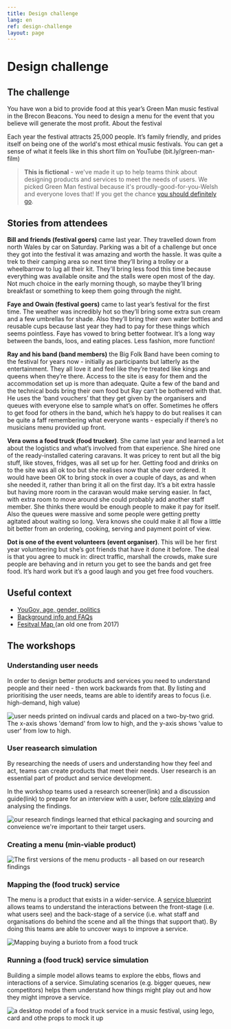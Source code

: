 ```yaml
---
title: Design challenge
lang: en
ref: design-challenge
layout: page
---
```


# Design challenge


## The challenge

You have won a bid to provide food at this year’s Green Man music festival in the Brecon Beacons. You need to design a menu for the event that you believe will generate the most profit.
About the festival

Each year the festival attracts 25,000 people. It’s family friendly, and prides itself on being one of the world's most ethical music festivals. You can get a sense of what it feels like in this short film on YouTube (bit.ly/green-man-film)

> **This is fictional** - we've made it up to help teams think about designing products and services to meet the needs of users.  We picked Green Man festival because it's proudly-good-for-you-Welsh and everyone loves that! If you get the chance [you should definitely go](https://www.greenman.net/tickets/).


## Stories from attendees

**Bill and friends (festival goers)** came last year. They travelled down from north Wales by car on Saturday. Parking was a bit of a challenge but once they got into the festival it was amazing and worth the hassle. It was quite a trek to their camping area so next time they’ll bring a trolley or a wheelbarrow to lug all their kit. They'll bring less food this time because everything was available onsite and the stalls were open most of the day. Not much choice in the early morning though, so maybe they’ll bring breakfast or something to keep them going through the night.

**Faye and Owain (festival goers)** came to last year’s festival for the first time. The weather was incredibly hot so they’ll bring some extra sun cream and a few umbrellas for shade.   Also they’ll bring their own water bottles and reusable cups because last year they had to pay for these things which seems pointless. Faye has vowed to bring better footwear.  It’s a long way between the bands, loos, and eating places. Less fashion, more function!

**Ray and his band (band members)** the Big Folk Band have been coming to the festival for years now - initially as participants but latterly as the entertainment. They all love it and feel like they’re treated like kings and queens when they’re there. Access to the site is easy for them and the accommodation set up is more than adequate. Quite a few of the band and the technical bods bring their own food but Ray can’t be bothered with that. He uses the ‘band vouchers’ that they get given by the organisers and queues with everyone else to sample what’s on offer. Sometimes he offers to get food for others in the band, which he’s happy to do but realises it can be quite a faff remembering what everyone wants - especially if there’s no musicians menu provided up front.

**Vera owns a food truck (food trucker)**. She came last year and learned a lot about the logistics and what’s involved from that experience. She hired one of the ready-installed catering caravans. It was pricey to rent but all the big stuff, like stoves, fridges, was all set up for her. Getting food and drinks on to the site was all ok too but she realises now that she over ordered. It would have been OK to bring stock in over a couple of days, as and when she needed it, rather than bring it all on the first day. It’s a bit extra hassle but having more room in the caravan would make serving easier.  In fact, with extra room to move around she could probably add another staff member.  She thinks there would be enough people to make it pay for itself. Also the queues were massive and some people were getting pretty agitated about waiting so long. Vera knows she could make it all flow a little bit better from an ordering, cooking, serving and payment point of view.

**Dot is one of the event volunteers (event organiser)**. This will be her first year volunteering but she’s got friends that have it done it before. The deal is that you agree to muck in: direct traffic, marshall the crowds, make sure people are behaving and in return you get to see the bands and get free food. It’s hard work but it’s a good laugh and you get free food vouchers.


## Useful context
- [YouGov, age, gender, politics](https://yougov.co.uk/topics/entertainment/explore/music_festival/Green_Man_Festival?content=all)
- [Background info and FAQs](https://www.greenman.net/information/faqs/ ) 
- [Fesitval Map ](https://twitter.com/greenmanfest/status/896021567196598272) (an old one from 2017)


## The workshops

### Understanding user needs
In order to design better products and services you need to understand people and their need - then work backwards from that. By listing and prioritising the user needs, teams are able to identify areas to focus (i.e. high-demand, high value)

![user needs printed on indivual cards and placed on a two-by-two grid.  The x-axis shows 'demand' from low to high, and the y-axis shows 'value to user' from low to high.](/assets/images/user-needs-prioritised.jpeg)


### User reasearch simulation
By researching the needs of users and understanding how they feel and act, teams can create products that meet their needs. User research is an essential part of product and service development. 

In the workshop teams used a research screener(link) and a discussion guide(link) to prepare for an interview with a user, before [role playing](https://docs.google.com/document/d/1cLeTz5Isw92DB7RiYZ-jpR2DMSJc4KMkSptn4KVHT8I/edit?usp=sharing) and analysing the findings. 

![our research findings learned that ethical packaging and sourcing and conveience we're important to their target users.](/assets/images/research-findings.jpeg)


### Creating a menu (min-viable product)

![The first versions of the menu products - all based on our research findings](/assets/images/menu-products.jpg)


### Mapping the (food truck) service

The menu is a product that exists in a wider-service.  A [service blueprint](https://learnbymaking.wales/en/resource/a-basic-service-blueprint-template.png) allows teams to understand the interactions between the front-stage (i.e. what users see) and the back-stage of a service (i.e. what staff and organisations do behind the scene and all the things that support that).  By doing this teams are able to uncover ways to improve a service.

![Mapping buying a burioto from a food truck](/assets/images/mapping-a-service.png)


### Running a (food truck) service simulation
Building a simple model allows teams to explore the ebbs, flows and interactions of a service.  Simulating scenarios (e.g. bigger queues, new competitors) helps them understand how things might play out and how they might improve a service.


![a desktop model of a food truck service in a music festival, using lego, card and othe props to mock it up](/assets/images/desktop-walkthrough.jpeg)
